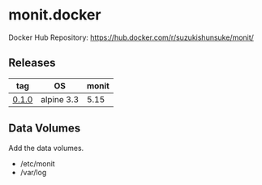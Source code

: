 # monit.docker

Docker Hub Repository: https://hub.docker.com/r/suzukishunsuke/monit/

## Releases

tag | OS | monit
--- | --- | ---
[0.1.0](https://github.com/suzuki-shunsuke/monit.docker/blob/0.1.0/Dockerfile) | alpine 3.3 | 5.15


## Data Volumes

Add the data volumes.

* /etc/monit
* /var/log
